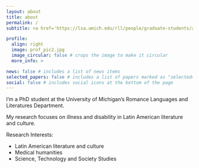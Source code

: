 ```yaml
---
layout: about
title: about
permalink: /
subtitle: <a href='https://lsa.umich.edu/rll/people/graduate-students/antoalva.html'>University of Michigan</a>. Romance Languages and Literatures, Ph.D. student.

profile:
  align: right
  image: prof_pic2.jpg
  image_circular: false # crops the image to make it circular
  more_info: >

news: false # includes a list of news items
selected_papers: false # includes a list of papers marked as "selected={true}"
social: false # includes social icons at the bottom of the page
---
```


I’m a PhD student at the University of Michigan’s Romance Languages and Literatures Department.

My research focuses on illness and disability in Latin American literature and culture.

Research Interests:
<ul><li>Latin American literature and culture</li>
<li>Medical humanities</li>
<li>Science, Technology and Society Studies
</li></ul>
